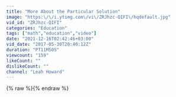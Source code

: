 ```yaml
---
title: "More About the Particular Solution"
image: "https:\/\/i.ytimg.com\/vi\/ZRJhzc-QIFI\/hqdefault.jpg"
vid_id: "ZRJhzc-QIFI"
categories: "Education"
tags: ["math","education","video"]
date: "2021-12-16T02:42:46+03:00"
vid_date: "2017-05-30T20:40:12Z"
duration: "PT11M50S"
viewcount: "159"
likeCount: ""
dislikeCount: ""
channel: "Leah Howard"
---
```

{% raw %}{% endraw %}
